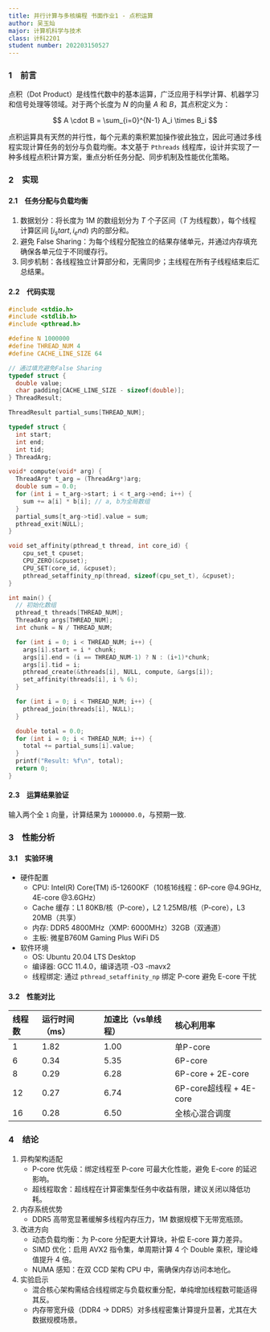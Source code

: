 ```yaml
---
title: 并行计算与多核编程 书面作业1 - 点积运算
author: 吴玉灿
major: 计算机科学与技术
class: 计科2201
student number: 202203150527
---
```


### 1&emsp;前言

点积（Dot Product）是线性代数中的基本运算，广泛应用于科学计算、机器学习和信号处理等领域。对于两个长度为 $N$ 的向量 $A$ 和 $B$，其点积定义为：

$$
A \cdot B = \sum_{i=0}^{N-1} A_i \times B_i
$$

点积运算具有天然的并行性，每个元素的乘积累加操作彼此独立，因此可通过多线程实现计算任务的划分与负载均衡。本文基于 `Pthreads` 线程库，设计并实现了一种多线程点积计算方案，重点分析任务分配、同步机制及性能优化策略。

### 2&emsp;实现

#### 2.1&emsp;任务分配与负载均衡

1. 数据划分：将长度为 1M 的数组划分为 $T$ 个子区间（$T$ 为线程数），每个线程计算区间 $[i_start, i_end)$ 内的部分和。
2. 避免 False Sharing：为每个线程分配独立的结果存储单元，并通过内存填充确保各单元位于不同缓存行。
3. 同步机制：各线程独立计算部分和，无需同步；主线程在所有子线程结束后汇总结果。

#### 2.2&emsp;代码实现

```c
#include <stdio.h>
#include <stdlib.h>
#include <pthread.h>

#define N 1000000
#define THREAD_NUM 4
#define CACHE_LINE_SIZE 64

// 通过填充避免False Sharing
typedef struct {
  double value;
  char padding[CACHE_LINE_SIZE - sizeof(double)];
} ThreadResult;

ThreadResult partial_sums[THREAD_NUM];

typedef struct {
  int start;
  int end;
  int tid;
} ThreadArg;

void* compute(void* arg) {
  ThreadArg* t_arg = (ThreadArg*)arg;
  double sum = 0.0;
  for (int i = t_arg->start; i < t_arg->end; i++) {
    sum += a[i] * b[i]; // a, b为全局数组
  }
  partial_sums[t_arg->tid].value = sum;
  pthread_exit(NULL);
}

void set_affinity(pthread_t thread, int core_id) {
    cpu_set_t cpuset;
    CPU_ZERO(&cpuset);
    CPU_SET(core_id, &cpuset);
    pthread_setaffinity_np(thread, sizeof(cpu_set_t), &cpuset);
}

int main() {
  // 初始化数组
  pthread_t threads[THREAD_NUM];
  ThreadArg args[THREAD_NUM];
  int chunk = N / THREAD_NUM;

  for (int i = 0; i < THREAD_NUM; i++) {
    args[i].start = i * chunk;
    args[i].end = (i == THREAD_NUM-1) ? N : (i+1)*chunk;
    args[i].tid = i;
    pthread_create(&threads[i], NULL, compute, &args[i]);
    set_affinity(threads[i], i % 6);
  }

  for (int i = 0; i < THREAD_NUM; i++) {
    pthread_join(threads[i], NULL);
  }

  double total = 0.0;
  for (int i = 0; i < THREAD_NUM; i++) {
    total += partial_sums[i].value;
  }
  printf("Result: %f\n", total);
  return 0;
}
```

#### 2.3&emsp;运算结果验证

输入两个全 `1` 向量，计算结果为 `1000000.0`，与预期一致.

### 3&emsp;性能分析

#### 3.1&emsp;实验环境

- 硬件配置
  - CPU: Intel(R) Core(TM) i5-12600KF（10核16线程：6P-core @4.9GHz, 4E-core @3.6GHz）
  - Cache 缓存：L1 80KB/核（P-core），L2 1.25MB/核（P-core），L3 20MB（共享）
  - 内存: DDR5 4800MHz（XMP: 6000MHz）32GB（双通道）
  - 主板: 微星B760M Gaming Plus WiFi D5
- 软件环境
  - OS: Ubuntu 20.04 LTS Desktop
  - 编译器: GCC 11.4.0，编译选项 -O3 -mavx2
  - 线程绑定: 通过 `pthread_setaffinity_np` 绑定 P-core 避免 E-core 干扰

#### 3.2&emsp;性能对比

| 线程数 | 运行时间（ms）| 加速比（vs单线程）| 核心利用率|
| :--- | :--- | :--- | :--- |
| 1 | 1.82 | 1.00 | 单P-core |
| 6 | 0.34 | 5.35 | 6P-core |
| 8 | 0.29 | 6.28 | 6P-core + 2E-core |
| 12 | 0.27 | 6.74 | 6P-core超线程 + 4E-core |
| 16 | 0.28 | 6.50 | 全核心混合调度 |

### 4&emsp;结论

1. 异构架构适配
    - P-core 优先级：绑定线程至 P-core 可最大化性能，避免 E-core 的延迟影响。
    - 超线程取舍：超线程在计算密集型任务中收益有限，建议关闭以降低功耗。
2. 内存系统优势
    - DDR5 高带宽显著缓解多线程内存压力，1M 数据规模下无带宽瓶颈。
3. 改进方向
    - 动态负载均衡：为 P-core 分配更大计算块，补偿 E-core 算力差异。
    - SIMD 优化：启用 AVX2 指令集，单周期计算 4 个 Double 乘积，理论峰值提升 4 倍。
    - NUMA 感知：在双 CCD 架构 CPU 中，需确保内存访问本地化。
4. 实验启示
    - 混合核心架构需结合线程绑定与负载权重分配，单纯增加线程数可能适得其反。
    - 内存带宽升级（DDR4 → DDR5）对多线程密集计算提升显著，尤其在大数据规模场景。
